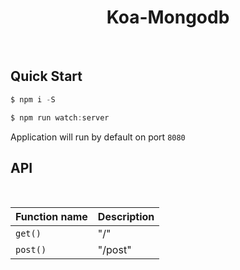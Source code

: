 <h1 align="center"> Koa-Mongodb </h1> <br>

## Quick Start

```javascript
$ npm i -S
```

```javascript
$ npm run watch:server
```

Application will run by default on port `8080`<br>

<h2 align=""> API </h2> <br>

| Function name | Description |
| ------------- | ----------- |
| `get()`       | "/"         |
| `post()`      | "/post"     |
